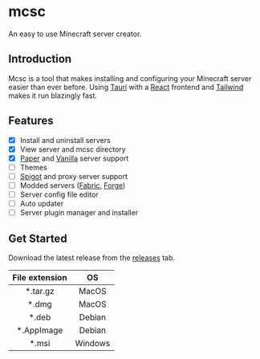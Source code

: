 # mcsc

An easy to use Minecraft server creator.

## Introduction

Mcsc is a tool that makes installing and configuring your Minecraft server easier than ever before. Using <a href="https://tauri.app/" target="_blank">Tauri</a> with a <a href="https://reactjs.org/" target="_blank">React</a> frontend and <a href="https://tailwindcss.com/" target="_blank">Tailwind</a> makes it run blazingly fast.

## Features

- [x] Install and uninstall servers
- [x] View server and mcsc directory
- [x] <a href="https://papermc.io/" target="_blank">Paper</a> and <a href="https://www.minecraft.net/en-us/download/server" target="_blank">Vanilla</a> server support
- [ ] Themes
- [ ] <a href="https://www.spigotmc.org/" target="_blank">Spigot</a> and proxy server support
- [ ] Modded servers (<a href="https://fabricmc.net/" target="_blank">Fabric</a>, <a href="https://files.minecraftforge.net/net/minecraftforge/forge/" target="_blank">Forge</a>)
- [ ] Server config file editor
- [ ] Auto updater
- [ ] Server plugin manager and installer

## Get Started

Download the latest release from the <a href="https://github.com/brunolepis/mcsc/releases" target="_blank">releases</a> tab.

| File extension| OS        |
| :---:         | :---:     |
| *.tar.gz      | MacOS     |
| *.dmg         | MacOS     |
| *.deb         | Debian    |
| *.AppImage    | Debian    |
| *.msi         | Windows   |
